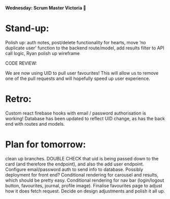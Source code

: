 **Wednesday: Scrum Master Victoria 💪**

# Stand-up:

Polish up: auth notes, post/delete functionality for hearts, move ‘no duplicate user’ function to the backend route/model, add results filter to API call logic, Ryan polish up wireframe

CODE REVIEW:

We are now using UID to pull user favourites! This will allow us to remove one of the pull requests and will hopefully speed up user experience.

# Retro:

Custom react firebase hooks with email / password authorisation is working! Database has been updated to reflect UID change, as has the back end with routes and models.

# Plan for tomorrow:

clean up branches. DOUBLE CHECK that uid is being passed down to the card (and therefore the endpoint), and also the add user endpoint. Configure email/password auth to send info to database. Possibly deployment for front end? Conditional rendering for carousel and results, which should be pretty easy. Conditional rendering for nav bar (login/logout button, favourites, journal, profile image). Finalise favourites page to adjust how it does fetch request. Decide on design adjustments and polish it all up.
